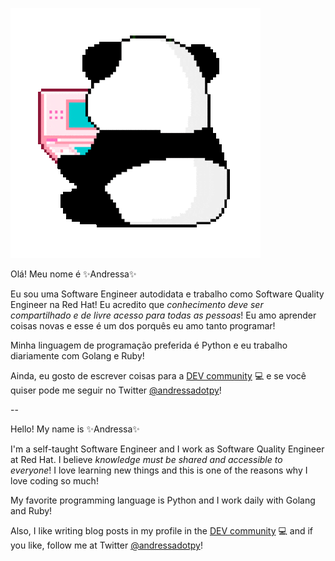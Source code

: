 ![pandinha](pandinha.gif)

Olá! Meu nome é :sparkles:Andressa:sparkles:

Eu sou uma Software Engineer autodidata e trabalho como Software Quality Engineer na Red Hat! Eu acredito que *conhecimento deve ser compartilhado e de livre acesso para todas as pessoas*! Eu amo aprender coisas novas e esse é um dos porquês eu amo tanto programar!  

Minha linguagem de programação preferida é Python e eu trabalho diariamente com Golang e Ruby!  

Ainda, eu gosto de escrever coisas para a [DEV community](https://dev.to/andressadotpy) :computer: e se você quiser pode me seguir no Twitter [@andressadotpy](https://twitter.com/andressadotpy)!

--  

Hello! My name is :sparkles:Andressa:sparkles:  
  
I'm a self-taught Software Engineer and I work as Software Quality Engineer at Red Hat. I believe *knowledge must be shared and accessible to everyone*! I love learning new things and this is one of the reasons why I love coding so much!  
  
My favorite programming language is Python and I work daily with Golang and Ruby!
  
Also, I like writing blog posts in my profile in the [DEV community](https://dev.to/andressadotpy) :computer: and if you like, follow me at Twitter [@andressadotpy](https://twitter.com/andressadotpy)!

